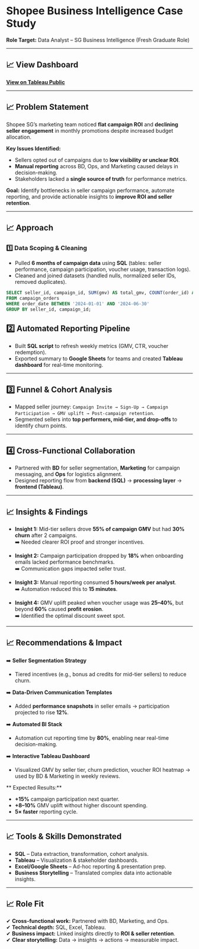 #  Shopee Business Intelligence Case Study  
**Role Target:** Data Analyst – SG Business Intelligence (Fresh Graduate Role)

---

## 📈 View Dashboard  
 [**View on Tableau Public**](https://public.tableau.com/app/profile/samantha.yoong/vizzes)
 
---

## 📈 Problem Statement
Shopee SG’s marketing team noticed **flat campaign ROI** and **declining seller engagement** in monthly promotions despite increased budget allocation.  

**Key Issues Identified:**
- Sellers opted out of campaigns due to **low visibility or unclear ROI**.  
- **Manual reporting** across BD, Ops, and Marketing caused delays in decision-making.  
- Stakeholders lacked a **single source of truth** for performance metrics.  

**Goal:** Identify bottlenecks in seller campaign performance, automate reporting, and provide actionable insights to **improve ROI and seller retention**.

---

## 📈 Approach

### 1️⃣ Data Scoping & Cleaning
- Pulled **6 months of campaign data** using **SQL** (tables: seller performance, campaign participation, voucher usage, transaction logs).  
- Cleaned and joined datasets (handled nulls, normalized seller IDs, removed duplicates).  

```sql
SELECT seller_id, campaign_id, SUM(gmv) AS total_gmv, COUNT(order_id) AS orders
FROM campaign_orders
WHERE order_date BETWEEN '2024-01-01' AND '2024-06-30'
GROUP BY seller_id, campaign_id;
```
##  2️⃣ Automated Reporting Pipeline
- Built **SQL script** to refresh weekly metrics (GMV, CTR, voucher redemption).  
- Exported summary to **Google Sheets** for teams and created **Tableau dashboard** for real-time monitoring.  

---

##  3️⃣ Funnel & Cohort Analysis
- Mapped seller journey: `Campaign Invite → Sign-Up → Campaign Participation → GMV uplift → Post-campaign retention`.  
- Segmented sellers into **top performers, mid-tier, and drop-offs** to identify churn points.  

---

##  4️⃣ Cross-Functional Collaboration
- Partnered with **BD** for seller segmentation, **Marketing** for campaign messaging, and **Ops** for logistics alignment.  
- Designed reporting flow from **backend (SQL)** → **processing layer** → **frontend (Tableau)**.  

---

## 📈 Insights & Findings
- **Insight 1:** Mid-tier sellers drove **55% of campaign GMV** but had **30% churn** after 2 campaigns.  
  ➡️ Needed clearer ROI proof and stronger incentives.  

- **Insight 2:** Campaign participation dropped by **18%** when onboarding emails lacked performance benchmarks.  
  ➡️ Communication gaps impacted seller trust.  

- **Insight 3:** Manual reporting consumed **5 hours/week per analyst**.  
  ➡️ Automation reduced this to **15 minutes**.  

- **Insight 4:** GMV uplift peaked when voucher usage was **25–40%**, but beyond **60%** caused **profit erosion**.  
  ➡️ Identified the optimal discount sweet spot.  

---

## 📈 Recommendations & Impact
➡️ **Seller Segmentation Strategy**  
- Tiered incentives (e.g., bonus ad credits for mid-tier sellers) to reduce churn.  

➡️ **Data-Driven Communication Templates**  
- Added **performance snapshots** in seller emails → participation projected to rise **12%**.  

➡️ **Automated BI Stack**  
- Automation cut reporting time by **80%**, enabling near real-time decision-making.  

➡️ **Interactive Tableau Dashboard**  
- Visualized GMV by seller tier, churn prediction, voucher ROI heatmap → used by BD & Marketing in weekly reviews.  

** Expected Results:**
- **+15%** campaign participation next quarter.  
- **+8–10%** GMV uplift without higher discount spending.  
- **5× faster** reporting cycle.  

---

## 📈 Tools & Skills Demonstrated
- **SQL** – Data extraction, transformation, cohort analysis.  
- **Tableau** – Visualization & stakeholder dashboards.  
- **Excel/Google Sheets** – Ad-hoc reporting & presentation prep.  
- **Business Storytelling** – Translated complex data into actionable insights.  

---

## 📈 Role Fit
✔ **Cross-functional work:** Partnered with BD, Marketing, and Ops.  
✔ **Technical depth:** SQL, Excel, Tableau.  
✔ **Business impact:** Linked insights directly to **ROI & seller retention**.  
✔ **Clear storytelling:** Data → insights → actions → measurable impact.  
